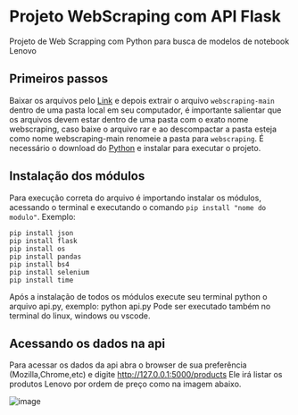 # Projeto WebScraping com API Flask

Projeto de Web Scrapping com Python para busca de modelos de notebook Lenovo

## Primeiros passos

Baixar os arquivos pelo [Link](https://github.com/gabrielsuper/webscraping/archive/refs/heads/main.zip) e depois extrair o arquivo ```webscraping-main``` dentro de uma pasta local em seu computador, é importante salientar que os arquivos devem estar dentro de uma pasta com o exato nome webscraping, caso baixe o arquivo rar e ao descompactar a pasta esteja como nome webscraping-main renomeie a pasta para ```webscraping```. É necessário o download do [Python](https://www.python.org/) e instalar para executar o projeto.

## Instalação dos módulos

Para execução correta do arquivo é importando instalar os módulos, acessando o terminal e executando o comando ```pip install "nome do modulo"```.
Exemplo:
```
pip install json
pip install flask
pip install os
pip install pandas
pip install bs4
pip install selenium
pip install time
```
Após a instalação de todos os módulos execute seu terminal python o arquivo api.py, exemplo: python api.py
Pode ser executado também no terminal do linux, windows ou vscode.

## Acessando os dados na api

Para acessar os dados da api abra o browser de sua preferência (Mozilla,Chrome,etc) e digite http://127.0.0.1:5000/products
Ele irá listar os produtos Lenovo por ordem de preço como na imagem abaixo.

![image](https://user-images.githubusercontent.com/79488507/139363245-81de49ff-c7c5-412e-98b2-9fd824ecf4e0.png)
